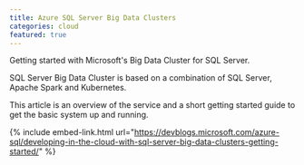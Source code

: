 ```yaml
---
title: Azure SQL Server Big Data Clusters
categories: cloud
featured: true
---
```


Getting started with Microsoft's Big Data Cluster for SQL Server.

<!-- - -->

SQL Server Big Data Cluster is based on a combination of SQL Server, Apache Spark and Kubernetes.

This article is an overview of the service and a short getting started guide to get the basic system up and running.

{% include embed-link.html url="https://devblogs.microsoft.com/azure-sql/developing-in-the-cloud-with-sql-server-big-data-clusters-getting-started/" %}
